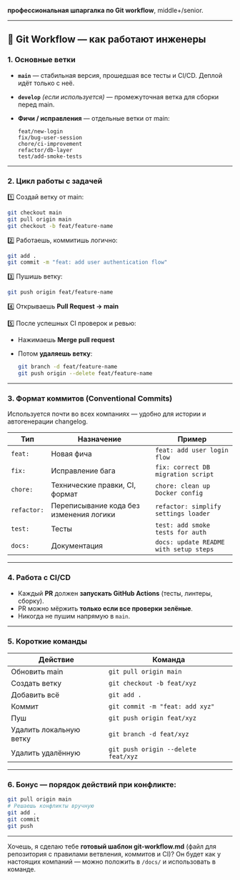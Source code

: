  **профессиональная шпаргалка по Git workflow**,  middle+/senior.

---

## 🚀 Git Workflow — как работают инженеры

### 1. Основные ветки

* **`main`** — стабильная версия, прошедшая все тесты и CI/CD.
  Деплой идёт только с неё.
* **`develop`** *(если используется)* — промежуточная ветка для сборки перед main.
* **Фичи / исправления** — отдельные ветки от main:

  ```
  feat/new-login
  fix/bug-user-session
  chore/ci-improvement
  refactor/db-layer
  test/add-smoke-tests
  ```

---

### 2. Цикл работы с задачей

1️⃣ Создай ветку от main:

```bash
git checkout main
git pull origin main
git checkout -b feat/feature-name
```

2️⃣ Работаешь, коммитишь логично:

```bash
git add .
git commit -m "feat: add user authentication flow"
```

3️⃣ Пушишь ветку:

```bash
git push origin feat/feature-name
```

4️⃣ Открываешь **Pull Request → main**

5️⃣ После успешных CI проверок и ревью:

* Нажимаешь **Merge pull request**
* Потом **удаляешь ветку**:

  ```bash
  git branch -d feat/feature-name
  git push origin --delete feat/feature-name
  ```

---

### 3. Формат коммитов (Conventional Commits)

Используется почти во всех компаниях — удобно для истории и автогенерации changelog.

| Тип         | Назначение                              | Пример                                 |
| ----------- | --------------------------------------- | -------------------------------------- |
| `feat:`     | Новая фича                              | `feat: add user login flow`            |
| `fix:`      | Исправление бага                        | `fix: correct DB migration script`     |
| `chore:`    | Технические правки, CI, формат          | `chore: clean up Docker config`        |
| `refactor:` | Переписывание кода без изменения логики | `refactor: simplify settings loader`   |
| `test:`     | Тесты                                   | `test: add smoke tests for auth`       |
| `docs:`     | Документация                            | `docs: update README with setup steps` |

---

### 4. Работа с CI/CD

* Каждый **PR** должен **запускать GitHub Actions** (тесты, линтеры, сборку).
* PR можно мёржить **только если все проверки зелёные**.
* Никогда не пушим напрямую в `main`.

---

### 5. Короткие команды

| Действие                | Команда                             |
| ----------------------- | ----------------------------------- |
| Обновить main           | `git pull origin main`              |
| Создать ветку           | `git checkout -b feat/xyz`          |
| Добавить всё            | `git add .`                         |
| Коммит                  | `git commit -m "feat: add xyz"`     |
| Пуш                     | `git push origin feat/xyz`          |
| Удалить локальную ветку | `git branch -d feat/xyz`            |
| Удалить удалённую       | `git push origin --delete feat/xyz` |

---

### 6. Бонус — порядок действий при конфликте:

```bash
git pull origin main
# Решаешь конфликты вручную
git add .
git commit
git push
```

---

Хочешь, я сделаю тебе **готовый шаблон git-workflow.md** (файл для репозитория с правилами ветвления, коммитов и CI)?
Он будет как у настоящих компаний — можно положить в `/docs/` и использовать в команде.
